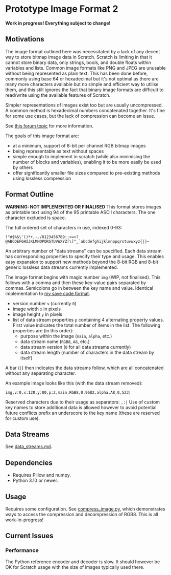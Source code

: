 # Prototype Image Format 2
**Work in progress! Everything subject to change!**

## Motivations
The image format outlined here was necessitated by a lack of any decent way to store bitmap image data in Scratch. Scratch is limiting in that it cannot store binary data, only strings, bools, and double floats within variables and lists. Common image formats like PNG and JPEG are unusable without being represented as plain text. This has been done before, commonly using base 64 or hexadecimal but it's not optimal as there are many more characters available but no simple and efficient way to utilise them, and this still ignores the fact that binary image formats are difficult to read/write using the available features of Scratch. 

Simpler representations of images exist too but are usually uncompressed. A common method is hexadecimal numbers concatenated together. It's fine for some use cases, but the lack of compression can become an issue. 

See [this forum topic](https://scratch.mit.edu/discuss/topic/604786/) for more information. 

The goals of this image format are:
- at a minimum, support of 8-bit per channel RGB bitmap images
- being representable as text without spaces
- simple enough to implement in scratch (while also minimising the number of blocks and variables), enabling it to be more easily be used by others
- offer significantly smaller file sizes compared to pre-existing methods using lossless compression


## Format Outline
**WARNING: NOT IMPLEMENTED OR FINALISED**
This format stores images as printable text using 94 of the 95 printable ASCII characters. The one character excluded is space.

The full ordered set of characters in use, indexed 0-93:

```!"#$%&\'()*+,-./0123456789:;<=>?@ABCDEFGHIJKLMNOPQRSTUVWXYZ[\]^_`abcdefghijklmnopqrstuvwxyz{|}~```


An arbitrary number of "data streams" can be specified. Each data stream has corresponding properties to specify their type and usage. This enables easy expansion to support new methods beyond the 8-bit RGB and 8-bit generic lossless data streams currently implemented.

The image format begins with magic number `img` (WIP, not finalised). This follows with a comma and then these key-value pairs separated by commas. Semicolons go in between the key name and value. Identical implementation to [my save code format](https://awesome-llama.github.io/articles/my-save-code-format).

- version number `v` (currently `0`)
- image width `x` in pixels 
- image height `y` in pixels
- list of data stream properties `p` containing 4 alternating property values. First value indicates the total number of items in the list. The following properties are (in this order): 
    - purpose within the image (`main`, `alpha`, etc.)
    - data stream name (`RGB8`, `A8`, etc.)
    - data stream version (`0` for all data streams currently)
    - data stream length (number of characters in the data stream by itself)

A bar (`|`) then indicates the data streams follow, which are all concatenated without any separating character. 

An example image looks like this (with the data stream removed):

```img,v:0,x:120,y:80,p:2,main,RGB8,0,9682,alpha,A8,0,523|```


Reserved characters due to their usage as separators: `,:|`
Use of custom key names to store additional data is allowed however to avoid potential future conflicts prefix an underscore to the key name (these are reserved for custom use). 


## Data Streams
See [data_streams.md](data_streams.md).


## Dependencies
- Requires Pillow and numpy.
- Python 3.10 or newer.


## Usage
Requires some configuration. See [compress_image.py](compress_image.py), which demonstrates ways to access the compression and decompression of RGB8. This is all work-in-progress!


## Current Issues
### Performance
The Python reference encoder and decoder is slow. It should however be OK for Scratch usage with the size of images typically used there.

